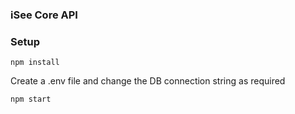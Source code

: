 ### iSee Core API

### Setup
```
npm install
```

Create a .env file and change the DB connection string as required

```
npm start
```